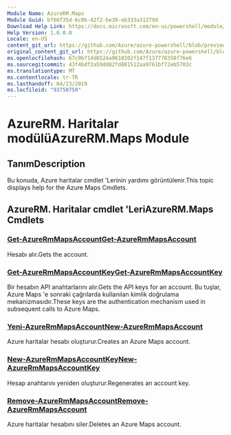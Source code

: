 ```yaml
---
Module Name: AzureRM.Maps
Module Guid: bf60f35d-6c0b-42f2-be30-eb333a31279d
Download Help Link: https://docs.microsoft.com/en-us/powershell/module/azurerm.maps
Help Version: 1.0.0.0
Locale: en-US
content_git_url: https://github.com/Azure/azure-powershell/blob/preview/src/ResourceManager/Maps/Commands.Maps/help/AzureRM.Maps.md
original_content_git_url: https://github.com/Azure/azure-powershell/blob/preview/src/ResourceManager/Maps/Commands.Maps/help/AzureRM.Maps.md
ms.openlocfilehash: 67c9b714d0524a0610202f147f137778358f76e6
ms.sourcegitcommit: 43f4bdf2a59dd82fd881512aa9761bf72eb5703c
ms.translationtype: MT
ms.contentlocale: tr-TR
ms.lasthandoff: 04/23/2019
ms.locfileid: "93750750"
---
```

# <span data-ttu-id="60647-101">AzureRM. Haritalar modülü</span><span class="sxs-lookup"><span data-stu-id="60647-101">AzureRM.Maps Module</span></span>
## <span data-ttu-id="60647-102">Tanım</span><span class="sxs-lookup"><span data-stu-id="60647-102">Description</span></span>
<span data-ttu-id="60647-103">Bu konuda, Azure haritalar cmdlet 'Lerinin yardımı görüntülenir.</span><span class="sxs-lookup"><span data-stu-id="60647-103">This topic displays help for the Azure Maps Cmdlets.</span></span>

## <span data-ttu-id="60647-104">AzureRM. Haritalar cmdlet 'Leri</span><span class="sxs-lookup"><span data-stu-id="60647-104">AzureRM.Maps Cmdlets</span></span>
### [<span data-ttu-id="60647-105">Get-AzureRmMapsAccount</span><span class="sxs-lookup"><span data-stu-id="60647-105">Get-AzureRmMapsAccount</span></span>](Get-AzureRmMapsAccount.md)
<span data-ttu-id="60647-106">Hesabı alır.</span><span class="sxs-lookup"><span data-stu-id="60647-106">Gets the account.</span></span>

### [<span data-ttu-id="60647-107">Get-AzureRmMapsAccountKey</span><span class="sxs-lookup"><span data-stu-id="60647-107">Get-AzureRmMapsAccountKey</span></span>](Get-AzureRmMapsAccountKey.md)
<span data-ttu-id="60647-108">Bir hesabın API anahtarlarını alır.</span><span class="sxs-lookup"><span data-stu-id="60647-108">Gets the API keys for an account.</span></span>
<span data-ttu-id="60647-109">Bu tuşlar, Azure Maps 'e sonraki çağrılarda kullanılan kimlik doğrulama mekanizmasıdır.</span><span class="sxs-lookup"><span data-stu-id="60647-109">These keys are the authentication mechanism used in subsequent calls to Azure Maps.</span></span>

### [<span data-ttu-id="60647-110">Yeni-AzureRmMapsAccount</span><span class="sxs-lookup"><span data-stu-id="60647-110">New-AzureRmMapsAccount</span></span>](New-AzureRmMapsAccount.md)
<span data-ttu-id="60647-111">Azure haritalar hesabı oluşturur.</span><span class="sxs-lookup"><span data-stu-id="60647-111">Creates an Azure Maps account.</span></span>

### [<span data-ttu-id="60647-112">New-AzureRmMapsAccountKey</span><span class="sxs-lookup"><span data-stu-id="60647-112">New-AzureRmMapsAccountKey</span></span>](New-AzureRmMapsAccountKey.md)
<span data-ttu-id="60647-113">Hesap anahtarını yeniden oluşturur.</span><span class="sxs-lookup"><span data-stu-id="60647-113">Regenerates an account key.</span></span>

### [<span data-ttu-id="60647-114">Remove-AzureRmMapsAccount</span><span class="sxs-lookup"><span data-stu-id="60647-114">Remove-AzureRmMapsAccount</span></span>](Remove-AzureRmMapsAccount.md)
<span data-ttu-id="60647-115">Azure haritalar hesabını siler.</span><span class="sxs-lookup"><span data-stu-id="60647-115">Deletes an Azure Maps account.</span></span>

